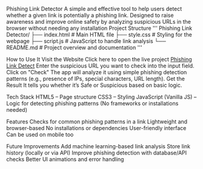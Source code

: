  Phishing Link Detector
A simple and effective tool to help users detect whether a given link is potentially a phishing link. Designed to raise awareness and improve online safety by analyzing suspicious URLs in the browser without needing any installation
Project Structure
'''
Phishing Link Detector/
├── index.html       # Main HTML file
├── style.css        # Styling for the webpage
├── script.js        # JavaScript to handle link analysis
└── README.md        # Project overview and documentation
'''

How to Use It
Visit the Website
Click here to open the live project
 [Phishing Link Detect](https://sanskruti-z.github.io/phishing-link-detect/)
Enter the suspicious URL you want to check into the input field.
Click on "Check"
The app will analyze it using simple phishing detection patterns (e.g., presence of IPs, special characters, URL length).
Get the Result
It tells you whether it’s Safe or Suspicious based on basic logic.


Tech Stack
HTML5 – Page structure
CSS3 – Styling
JavaScript (Vanilla JS) – Logic for detecting phishing patterns
(No frameworks or installations needed)

Features
Checks for common phishing patterns in a link
Lightweight and browser-based
No installations or dependencies
User-friendly interface
Can be used on mobile too

Future Improvements
Add machine learning-based link analysis
Store link history (locally or via API)
Improve phishing detection with database/API checks
Better UI animations and error handling








